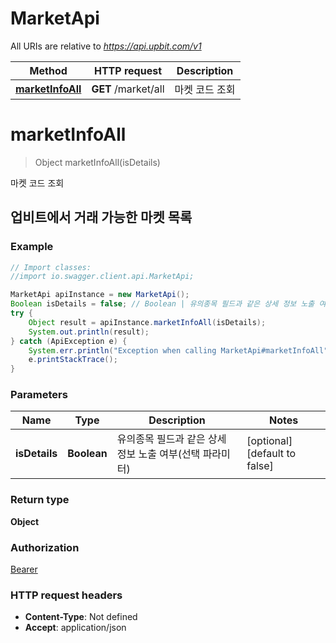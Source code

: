 # MarketApi

All URIs are relative to *https://api.upbit.com/v1*

Method | HTTP request | Description
------------- | ------------- | -------------
[**marketInfoAll**](MarketApi.md#marketInfoAll) | **GET** /market/all | 마켓 코드 조회


<a name="marketInfoAll"></a>
# **marketInfoAll**
> Object marketInfoAll(isDetails)

마켓 코드 조회

## 업비트에서 거래 가능한 마켓 목록 

### Example
```java
// Import classes:
//import io.swagger.client.api.MarketApi;

MarketApi apiInstance = new MarketApi();
Boolean isDetails = false; // Boolean | 유의종목 필드과 같은 상세 정보 노출 여부(선택 파라미터) 
try {
    Object result = apiInstance.marketInfoAll(isDetails);
    System.out.println(result);
} catch (ApiException e) {
    System.err.println("Exception when calling MarketApi#marketInfoAll");
    e.printStackTrace();
}
```

### Parameters

Name | Type | Description  | Notes
------------- | ------------- | ------------- | -------------
 **isDetails** | **Boolean**| 유의종목 필드과 같은 상세 정보 노출 여부(선택 파라미터)  | [optional] [default to false]

### Return type

**Object**

### Authorization

[Bearer](../README.md#Bearer)

### HTTP request headers

 - **Content-Type**: Not defined
 - **Accept**: application/json

